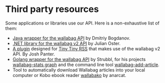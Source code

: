 # Third party resources

Some applications or libraries use our API. Here is a non-exhaustive
list of them:

-   [Java wrapper for the wallabag
    API](https://github.com/di72nn/wallabag-api-wrapper) by Dmitriy
    Bogdanov.
-   [.NET library for the wallabag v2
    API](https://github.com/jlnostr/wallabag-api) by Julian Oster.
-   [A plugin](https://github.com/joshp23/ttrss-to-wallabag-v2) designed
    for [Tiny Tiny RSS](https://tt-rss.org/)
    that makes use of the wallabag v2 API. By Josh Panter.
-   [Golang wrapper for the wallabag
    API](https://github.com/Strubbl/wallabago) by Strubbl, for his
    projects [wallabag-stats
    graph](https://gitlab.com/Strubbl/wallabag-stats) and the command
    line tool
    [wallabag-add-article](https://gitlab.com/Strubbl/wallabag-add-article).
-   Tool to automatically download Wallabag articles into your local
    computer or Kobo ebook reader
    [wallabako](https://gitlab.com/anarcat/wallabako) by anarcat.
